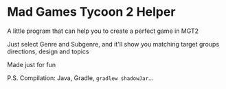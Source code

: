 # Mad Games Tycoon 2 Helper

A little program that can help you to create a perfect game in MGT2

Just select Genre and Subgenre, and it'll show you matching target groups directions, design and topics

Made just for fun

P.S.
Compilation: Java, Gradle, `gradlew shadowJar`...
